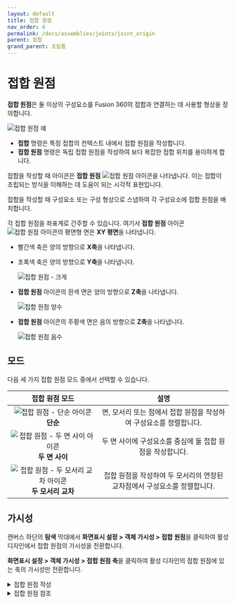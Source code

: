 ```yaml
---
layout: default
title: 접합 원점
nav_order: 4
permalink: /docs/assemblies/joints/joint_origin
parent: 접합
grand_parent: 조립품
---
```

접합 원점
=====

**접합 원점**은 둘 이상의 구성요소를 Fusion 360의 접합과 연결하는 데 사용할 형상을 정의합니다.

![접합 원점 예](https://help.autodesk.com/cloudhelp/KOR/Fusion-Assemble/images/example/joint-origin.png)

*   **접합** 명령은 특정 접합의 컨텍스트 내에서 접합 원점을 작성합니다.
*   **접합 원점** 명령은 독립 접합 원점을 작성하여 보다 복잡한 접합 위치를 용이하게 합니다.

접합을 작성할 때 아이콘은 **접합 원점** ![접합 원점 아이콘](https://help.autodesk.com/cloudhelp/KOR/Fusion-Assemble/images/icon/asm/joint-origin.png)을 나타냅니다. 이는 접합이 조립되는 방식을 이해하는 데 도움이 되는 시각적 표현입니다.

접합을 작성할 때 구성요소 또는 구성 형상으로 스냅하여 각 구성요소에 접합 원점을 배치합니다.

각 접합 원점을 좌표계로 간주할 수 있습니다. 여기서 **접합 원점** 아이콘 ![접합 원점 아이콘](https://help.autodesk.com/cloudhelp/KOR/Fusion-Assemble/images/icon/asm/joint-origin.png)의 평면형 면은 **XY 평면**을 나타냅니다.

*   빨간색 축은 양의 방향으로 **X축**을 나타냅니다.
    
*   초록색 축은 양의 방향으로 **Y축**을 나타냅니다.
    
    ![접합 원점 - 크게](https://help.autodesk.com/cloudhelp/KOR/Fusion-Assemble/images/icon/joint-origin-64.png)
    
*   **접합 원점** 아이콘의 흰색 면은 양의 방향으로 **Z축**을 나타냅니다.
    
    ![접합 원점 양수](https://help.autodesk.com/cloudhelp/KOR/Fusion-Assemble/images/icon/joint-origin-positive.png)
    
*   **접합 원점** 아이콘의 주황색 면은 음의 방향으로 **Z축**을 나타냅니다.
    
    ![접합 원점 음수](https://help.autodesk.com/cloudhelp/KOR/Fusion-Assemble/images/icon/joint-origin-negative.png)
    

모드
--

다음 세 가지 접합 원점 모드 중에서 선택할 수 있습니다.


|접합 원점 모드|설명|
|:---:|:---:|
|![접합 원점 - 단순 아이콘](https://help.autodesk.com/cloudhelp/KOR/Fusion-Assemble/images/icon/asm/joint-origin-simple.png) **단순**|면, 모서리 또는 점에서 접합 원점을 작성하여 구성요소를 정렬합니다.|
|![ 접합 원점 - 두 면 사이 아이콘](https://help.autodesk.com/cloudhelp/KOR/Fusion-Assemble/images/icon/asm/joint-origin-between-two-faces.png) **두 면 사이**|두 면 사이에 구성요소를 중심에 둘 접합 원점을 작성합니다.|
|![접합 원점 - 두 모서리 교차 아이콘](https://help.autodesk.com/cloudhelp/KOR/Fusion-Assemble/images/icon/asm/joint-origin-two-edge-intersection.png) **두 모서리 교차**|접합 원점을 작성하여 두 모서리의 연장된 교차점에서 구성요소를 정렬합니다.|


가시성
---

캔버스 하단의 **탐색** 막대에서 **화면표시 설정 > 객체 가시성 > 접합 원점**을 클릭하여 활성 디자인에서 접합 원점의 가시성을 전환합니다.

**화면표시 설정 > 객체 가시성 > 접합 원점 축**을 클릭하여 활성 디자인의 접합 원점에 있는 축의 가시성만 전환합니다.
<details>
<summary>접합 원점 작성</summary>
<div markdown="1">       

접합 원점 작성
========

**접합 원점** 명령을 사용하여 Fusion 360에서 구성요소의 독립 접합 원점을 작성하는 방법을 알아봅니다.

![접합 원점 예](https://help.autodesk.com/cloudhelp/KOR/Fusion-Assemble/images/example/joint-origin.png)

1.  **디자인 > 솔리드 > 조립 > 접합 원점** ![접합 원점 아이콘](https://help.autodesk.com/cloudhelp/KOR/Fusion-Assemble/images/icon/asm/joint-origin.png)을 클릭합니다.
    
    **접합 원점** 대화상자가 표시됩니다.
    
2.  대화상자에서 접합 원점 **모드**를 선택합니다.
    
    *   **단순** ![ 접합 원점 - 단순 아이콘](https://help.autodesk.com/cloudhelp/KOR/Fusion-Assemble/images/icon/asm/joint-origin-simple.png): **스냅** 점을 선택하여 접합 원점을 배치합니다.
        
    *   **두 면 사이** ![접합 원점 - 두 면 사이 아이콘](https://help.autodesk.com/cloudhelp/KOR/Fusion-Assemble/images/icon/asm/joint-origin-between-two-faces.png): **평면 1**과 **평면 2**를 선택하여 접합 원점을 그 사이의 중심에 배치한 다음 **스냅** 점을 선택합니다.
        
    *   **두 모서리 교차** ![접합 원점 - 두 모서리 교차 아이콘](https://help.autodesk.com/cloudhelp/KOR/Fusion-Assemble/images/icon/asm/joint-origin-two-edge-intersection.png): **모서리 1**과 평행하지 않은 **모서리 2**를 선택하여 연장된 교차점에서 접합 원점을 찾습니다.
        
        팁: 면 위에 마우스를 놓은 다음 `Ctrl`(Windows) 또는 `Command`(MacOS) 키를 누른 상태로 해당 면의 점에 스냅합니다.
        
3.  접합 원점 **정렬** 설정 조정:
    
    *   **각도**: 회전 조작기 핸들을 끌거나 정확한 회전 각도를 입력합니다.
    *   **간격띄우기 X**: 이동 조작기 핸들을 끌거나 정확한 거리를 입력합니다.
    *   **간격띄우기 Y**
    *   **간격띄우기 Z**
    *   **반전**: 접합을 작성할 때 접합 원점을 반전하여 구성요소를 정렬하려면 클릭합니다.
    *   **방향 전환**: 클릭하여 접합 원점의 방향을 다시 조정할 두 축을 선택합니다.
    *   **Z축**: 면 또는 모서리를 클릭하여 축 방향을 다시 정합니다.
    *   **X축**
4.  **확인**을 클릭합니다.
    

새 접합 원점이 캔버스에 표시됩니다.

팁
-

*   캔버스 하단의 **탐색** 막대에서 **표시 설정 > 객체 가시성 > 접합 원점** 또는 **접합 원점 축**을 클릭하여 활성 디자인의 접합 원점에 있는 축만 표시하거나 숨깁니다.

</div>
</details>
<details>
<summary>접합 원점 참조</summary>
<div markdown="1">       

# 접합 원점 참조
**접합 원**점 명령은 접합 원점을 Fusion 360의 구성요소에 배치합니다. 접합 원점은 접합의 구성요소를 관련시키는 데 사용되는 형상을 정의합니다.
디자인 > 조립 > 접합 원점![img](https://help.autodesk.com/cloudhelp/KOR/Fusion-Assemble/images/icon/asm/joint-origin.png)

![img](https://help.autodesk.com/cloudhelp/KOR/Fusion-Assemble/images/example/joint-origin.png)
## 모드
형상을 선택하여 접합 원점을 정의합니다.
|접합 원점 모드|정의|
|:---:|:---:|
|단순|면, 모서리 또는 점에서 접합 원점을 작성하여 구성요소를 정렬합니다.|
|두 면 사이|두 면 사이에 구성요소를 중심에 둘 접합 원점을 작성합니다.|
|두 모서리 교차|접합 원점을 작성하여 두 모서리의 가상 교차점에 구성요소를 정렬합니다.|

## 평면, 모서리 및 스냅
형상을 선택하여 접합 및 접합 원점을 정의합니다.
|옵션|동작|
|:---:|:---:|
|평면 1|면 선택|
|평면 2|두 번째 면 선택|
|모서리 1|모서리 선택|
|모서리 2|평행하지 않은 모서리 선택|
|스냅|스냅점을 선택하여 접합 원점 배치|

## 선형 횡단
접합의 각도, 간격띄우기 및 방향을 조정하여 정렬합니다.

## 각도, 간격띄우기, 반전 및 방향 전환
|옵션|동작|
|:---:|:---:|
|각도|접합 원점의 참조 좌표계를 회전하여 접합을 작성할 때 구성요소 정렬|
|간격띄우기 X|X 축을 따라 접합 원점 간격띄우기|
|간격띄우기 Y|Y축을 따라 접합 원점 간격띄우기|
|간격띄우기 Z|Z 축을 따라 접합 원점 간격띄우기|
|반전|접합 원점을 반전하여 접합을 작성할 때 구성요소 정렬|
|방향 다시정하기|접합 원점의 방향을 다시 정하려면 두 축을 선택합니다.|
|Z축|Z축 선택|
|X축|X축 선택|

</div>
</details>
